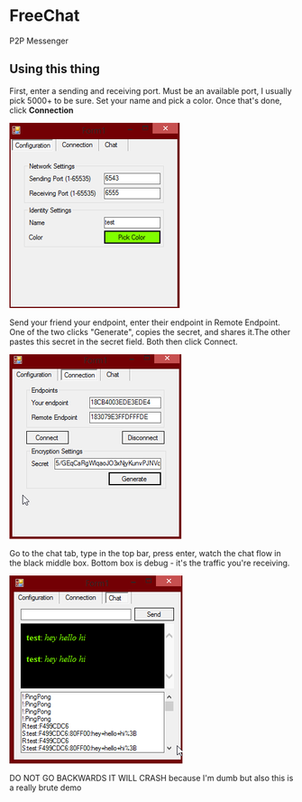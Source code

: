 # FreeChat
P2P Messenger

## Using this thing

First, enter a sending and receiving port. Must be an available port, I usually pick 5000+ to be sure. Set your name and pick a color. Once that's done, click **Connection**

![](./2.png)

Send your friend your endpoint, enter their endpoint in Remote Endpoint. One of the two clicks "Generate", copies the secret, and shares it.The other pastes this secret in the secret field. Both then click Connect.

![](./3.png)

Go to the chat tab, type in the top bar, press enter, watch the chat flow in the black middle box. Bottom box is debug - it's the traffic you're receiving.

![](./1.png)


DO NOT GO BACKWARDS IT WILL CRASH because I'm dumb but also this is a really brute demo

